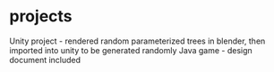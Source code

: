 # projects
Unity project - rendered random parameterized trees in blender, then imported into unity to be generated randomly
Java game - design document included
